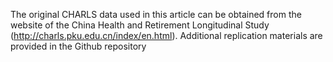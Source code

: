 The original CHARLS data used in this article can be obtained from the website of the China Health and Retirement Longitudinal Study (http://charls.pku.edu.cn/index/en.html). Additional replication materials are provided in the Github repository 

